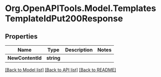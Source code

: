 # Org.OpenAPITools.Model.TemplatesTemplateIdPut200Response

## Properties

Name | Type | Description | Notes
------------ | ------------- | ------------- | -------------
**NewContentId** | **string** |  | 

[[Back to Model list]](../../README.md#documentation-for-models) [[Back to API list]](../../README.md#documentation-for-api-endpoints) [[Back to README]](../../README.md)


